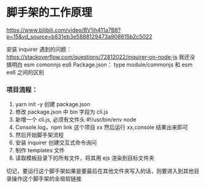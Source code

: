 # 脚手架的工作原理

https://www.bilibili.com/video/BV1ih411a7B8?p=15&vd_source=b831eb3e5888129473a908615b2c5022

安装 inquirer 遇到的问题： https://stackoverflow.com/questions/72812022/inquirer-on-node-js
我还没搞明白 esm comonnjs es6
Package.json： type module/commonjs 和 esm es6 之间的区别

### 项目流程：

1. yarn init -y 创建 package.json
2. 修改 package.json 中 bin 字段为 cli.js
3. 新增一个 cli.js, 必须有文件头
   #!/usr/bin/env node
4. Console.log，npm link 这个项目 xx 然后运行 xx,console 结果出来即可
5. 然后开始脚手架流程
6. 安装 inquirer 创建交互式命令询问
7. 制作 templates 文件
8. 读取模板目录下的所有文件，将其用 ejs 渲染到目标文件夹

切记，要运行这个脚手架如果是要最后在其他文件夹写入的话，则要进入到其他目录操作这个脚手架的全局软链接
